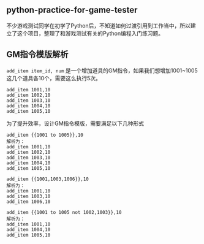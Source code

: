 python-practice-for-game-tester
---

不少游戏测试同学在初学了Python后，不知道如何过渡引用到工作当中，所以建立了这个项目，整理了和游戏测试有关的Python编程入门练习题。


## GM指令模版解析

`add_item item_id, num` 是一个增加道具的GM指令，如果我们想增加1001~1005这几个道具各10个，需要这么执行5次。

```
add_item 1001,10
add_item 1002,10
add_item 1003,10
add_item 1004,10
add_item 1005,10
```
为了提升效率，设计GM指令模版，需要满足以下几种形式


```
add_item {{1001 to 1005}},10
解析为：
add_item 1001,10
add_item 1002,10
add_item 1003,10
add_item 1004,10
add_item 1005,10

add_item {{1001,1003,1006}},10
解析为：
add_item 1001,10
add_item 1003,10
add_item 1006,10

add_item {{1001 to 1005 not 1002,1003}},10
解析为：
add_item 1001,10
add_item 1004,10
add_item 1005,10
```
